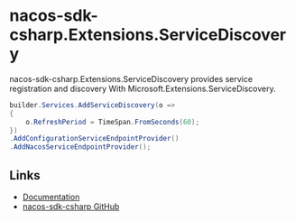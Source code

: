 # nacos-sdk-csharp.Extensions.ServiceDiscovery

nacos-sdk-csharp.Extensions.ServiceDiscovery provides service registration and discovery With Microsoft.Extensions.ServiceDiscovery.

```csharp
builder.Services.AddServiceDiscovery(o =>
{
    o.RefreshPeriod = TimeSpan.FromSeconds(60);
})
.AddConfigurationServiceEndpointProvider()
.AddNacosServiceEndpointProvider();
```

## Links

* [Documentation](https://nacos-sdk-csharp.readthedocs.io/en/latest/)
* [nacos-sdk-csharp GitHub](https://github.com/nacos-group/nacos-sdk-csharp)